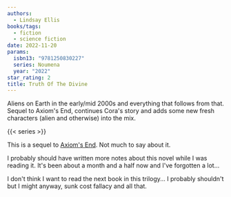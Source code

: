 ```yaml
---
authors:
  - Lindsay Ellis
books/tags:
  - fiction
  - science fiction
date: 2022-11-20
params:
  isbn13: "9781250830227"
  series: Noumena
  year: "2022"
star_rating: 2
title: Truth Of The Divine
---
```


Aliens on Earth in the early/mid 2000s and everything that follows from that. Sequel to Axiom's End, continues Cora's story and adds some new fresh characters (alien and otherwise) into the mix.

<!--more-->

{{< series >}}

This is a sequel to [Axiom's End](/books/2022-11-12/). Not much to say about it.

I probably should have written more notes about this novel while I was reading it. It's been about a month and a half now and I've forgotten a lot...

I don't think I want to read the next book in this trilogy... I probably shouldn't but I might anyway, sunk cost fallacy and all that.
